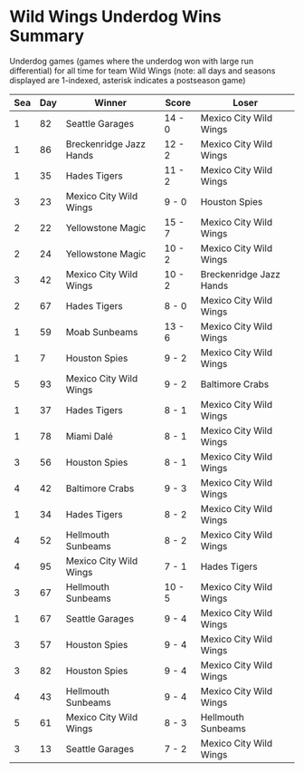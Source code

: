 # Wild Wings Underdog Wins Summary



Underdog games (games where the underdog won with large run differential) for all time for team Wild Wings (note: all days and seasons displayed are 1-indexed, asterisk indicates a postseason game)


| Sea | Day | Winner | Score | Loser | 
| ------ |------ |------ |------ |------ |
| 1 | 82 | Seattle Garages | 14 - 0 | Mexico City Wild Wings | 
| 1 | 86 | Breckenridge Jazz Hands | 12 - 2 | Mexico City Wild Wings | 
| 1 | 35 | Hades Tigers | 11 - 2 | Mexico City Wild Wings | 
| 3 | 23 | Mexico City Wild Wings | 9 - 0 | Houston Spies | 
| 2 | 22 | Yellowstone Magic | 15 - 7 | Mexico City Wild Wings | 
| 2 | 24 | Yellowstone Magic | 10 - 2 | Mexico City Wild Wings | 
| 3 | 42 | Mexico City Wild Wings | 10 - 2 | Breckenridge Jazz Hands | 
| 2 | 67 | Hades Tigers | 8 - 0 | Mexico City Wild Wings | 
| 1 | 59 | Moab Sunbeams | 13 - 6 | Mexico City Wild Wings | 
| 1 | 7 | Houston Spies | 9 - 2 | Mexico City Wild Wings | 
| 5 | 93 | Mexico City Wild Wings | 9 - 2 | Baltimore Crabs | 
| 1 | 37 | Hades Tigers | 8 - 1 | Mexico City Wild Wings | 
| 1 | 78 | Miami Dalé | 8 - 1 | Mexico City Wild Wings | 
| 3 | 56 | Houston Spies | 8 - 1 | Mexico City Wild Wings | 
| 4 | 42 | Baltimore Crabs | 9 - 3 | Mexico City Wild Wings | 
| 1 | 34 | Hades Tigers | 8 - 2 | Mexico City Wild Wings | 
| 4 | 52 | Hellmouth Sunbeams | 8 - 2 | Mexico City Wild Wings | 
| 4 | 95 | Mexico City Wild Wings | 7 - 1 | Hades Tigers | 
| 3 | 67 | Hellmouth Sunbeams | 10 - 5 | Mexico City Wild Wings | 
| 1 | 67 | Seattle Garages | 9 - 4 | Mexico City Wild Wings | 
| 3 | 57 | Houston Spies | 9 - 4 | Mexico City Wild Wings | 
| 3 | 82 | Houston Spies | 9 - 4 | Mexico City Wild Wings | 
| 4 | 43 | Hellmouth Sunbeams | 9 - 4 | Mexico City Wild Wings | 
| 5 | 61 | Mexico City Wild Wings | 8 - 3 | Hellmouth Sunbeams | 
| 3 | 13 | Seattle Garages | 7 - 2 | Mexico City Wild Wings | 


